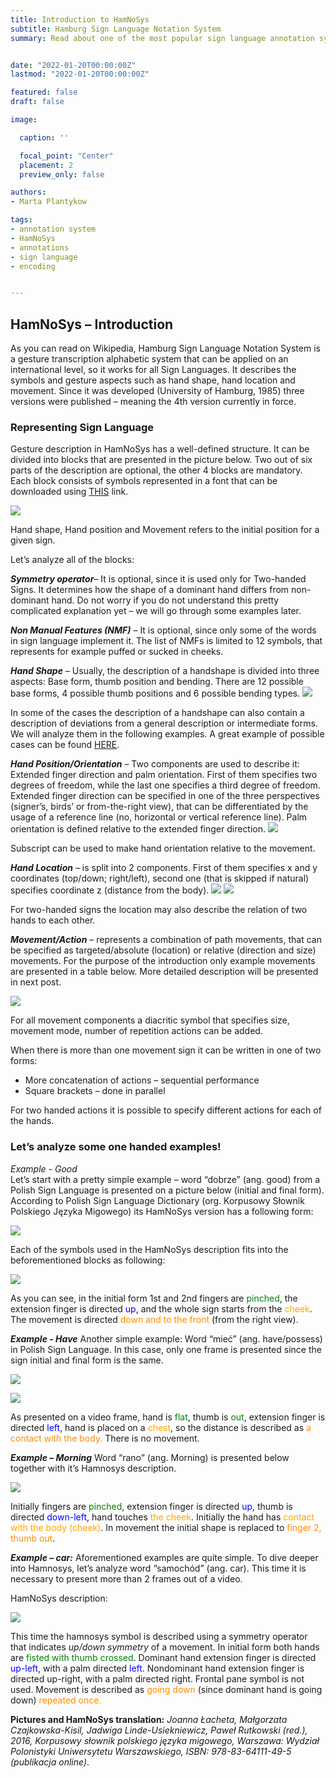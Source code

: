 ```yaml
---
title: Introduction to HamNoSys
subtitle: Hamburg Sign Language Notation System 
summary: Read about one of the most popular sign language annotation system


date: "2022-01-20T00:00:00Z"
lastmod: "2022-01-20T00:00:00Z"

featured: false
draft: false

image:

  caption: ''

  focal_point: "Center"
  placement: 2
  preview_only: false

authors:
- Marta Plantykow

tags:
- annotation system
- HamNoSys
- annotations
- sign language
- encoding


---
```


## HamNoSys – Introduction

As you can read on Wikipedia, Hamburg Sign Language Notation System is a gesture transcription alphabetic system that can be applied on an international level, so it works for all Sign Languages. It describes the symbols and gesture aspects such as hand shape, hand location and movement. Since it was developed (University of Hamburg, 1985) three versions were published – meaning the 4th version currently in force. 

### Representing Sign Language

Gesture description in HamNoSys has a well-defined structure. It can be divided into blocks that are presented in the picture below. Two out of six parts of the description are optional, the other 4 blocks are mandatory. Each block consists of symbols represented in a font that can be downloaded using [THIS](https://www.sign-lang.uni-hamburg.de/hamnosys/hamnosys_4_1_7.zip) link. 

![](./f1.jpg)

Hand shape, Hand position and Movement refers to the initial position for a given sign. 

Let’s analyze all of the blocks:

***Symmetry operator***– It is optional, since it is used only for Two-handed Signs. It determines how the shape of a dominant hand differs from non-dominant hand. Do not worry if you do not understand this pretty complicated explanation yet – we will go through some examples later.

***Non Manual Features (NMF)*** – It is optional, since only some of the words in sign language implement it.  The list of NMFs is limited to 12 symbols, that represents for example puffed or sucked in cheeks.

***Hand Shape*** – Usually, the description of a handshape is divided into three aspects: Base form, thumb position and bending. There are 12 possible base forms, 4 possible thumb positions and 6 possible bending types. 
![](./fig2.jpg)

In some of the cases the description of a handshape can also contain a description of deviations from a general description or intermediate forms. We will analyze them in the following examples. A great example of possible cases can be found [HERE](https://www.sign-lang.uni-hamburg.de/dgs-korpus/files/inhalt_pdf/HamNoSys_Handshapes.pdf).

***Hand Position/Orientation*** – Two components are used to describe it: Extended finger direction and palm orientation. First of them specifies two degrees of freedom, while the last one specifies a third degree of freedom. Extended finger direction can be specified in one of the three perspectives (signer’s, birds’ or from-the-right view), that can be differentiated by the usage of a reference line (no, horizontal or vertical reference line). Palm orientation is defined relative to the extended finger direction.
![](./fig3.jpg)


Subscript can be used to make hand orientation relative to the movement. 

***Hand Location*** – is split into 2 components. First of them specifies x and y coordinates (top/down; right/left), second one (that is skipped if natural) specifies coordinate z (distance from the body). 
![](./fig4.jpg)
![](./fig5.jpg)


For two-handed signs the location may also describe the relation of two hands to each other.

***Movement/Action*** – represents a combination of path movements, that can be specified as targeted/absolute (location) or relative (direction and size) movements. For the purpose of the introduction only example movements are presented in a table below.
More detailed description will be presented in next post.

![](./gig6.jpg)

For all movement components  a diacritic symbol that specifies size, movement mode, number of repetition actions can be added. 

When there is more than one movement sign it can be written in one of two forms:
* More concatenation of actions – sequential performance
* Square brackets – done in parallel

For two handed actions it is possible to specify different actions for each of the hands.


### Let’s analyze some one handed examples!
*Example - Good*<br>
Let’s start with a pretty simple example – word “dobrze” (ang. good) from a Polish Sign Language is presented on a picture below (initial and final form). According to Polish Sign Language Dictionary (org. Korpusowy Słownik Polskiego Języka Migowego) its HamNoSys version has a following form:

![](./fig7.jpg) 

Each of the symbols used in the HamNoSys description fits into the beforementioned blocks as following:

![](./fig8.jpg)

As you can see, in the initial form 1st and 2nd fingers are <span style="color:green">pinched</span>, the extension finger is directed <span style="color:blue">up</span>, and the whole sign starts from the <span style="color:orange">cheek</span>. The movement is directed <span style="color:darkorange">down and to the front</span> (from the right view).

***Example - Have***
Another simple example: Word “mieć” (ang. have/possess) in Polish Sign Language. In this case, only one frame is presented since the sign initial and final form is the same. 



![](./gig9.jpg)

![](./gig10.jpg)
 
As presented on a video frame, hand is <span style="color:green">flat</span>, thumb is <span style="color:green">out</span>, extension finger is directed <span style="color:blue">left</span>, hand is placed on a <span style="color:orange">chest</span>, so the distance is described as <span style="color:darkorange">a contact with the body.</span> There is no movement.
    
    
***Example – Morning***
Word “rano” (ang. Morning) is presented below together with it’s Hamnosys description.
 

![](./fig11.jpg)

Initially fingers are <span style="color:green">pinched</span>, extension finger is directed <span style="color:blue">up</span>, thumb is directed <span style="color:blue">down-left</span>, hand touches <span style="color:orange">the cheek</span>. Initially the hand has <span style="color:orange">contact with the body (cheek)</span>. In movement the initial shape is replaced to <span style="color:darkorange">finger 2, thumb out</span>.

***Example – car:***
Aforementioned examples are quite simple. To dive deeper into Hamnosys, let’s analyze word “samochód” (ang. car). This time it is necessary to present more than 2 frames out of a video.
   
HamNoSys description:

![](./fig12.jpg)

This time the hamnosys symbol is described using a symmetry operator that indicates *up/down symmetry* of a movement. In initial form both hands are <span style="color:green">fisted with thumb crossed</span>. Dominant hand extension finger is directed <span style="color:blue">up-left</span>, with a palm directed <span style="color:blue">left</span>. Nondominant hand extension finger is directed up-right, with a palm directed right. Frontal pane symbol is not used. Movement is described as <span style="color:darkorange">going down</span> (since dominant hand is going down) <span style="color:darkorange">repeated once.</span>

**Pictures and HamNoSys translation:**
*Joanna Łacheta, Małgorzata Czajkowska-Kisil, Jadwiga Linde-Usiekniewicz, Paweł Rutkowski (red.), 2016, Korpusowy słownik polskiego języka migowego, Warszawa: Wydział Polonistyki Uniwersytetu Warszawskiego, ISBN: 978-83-64111-49-5 (publikacja online)*.



